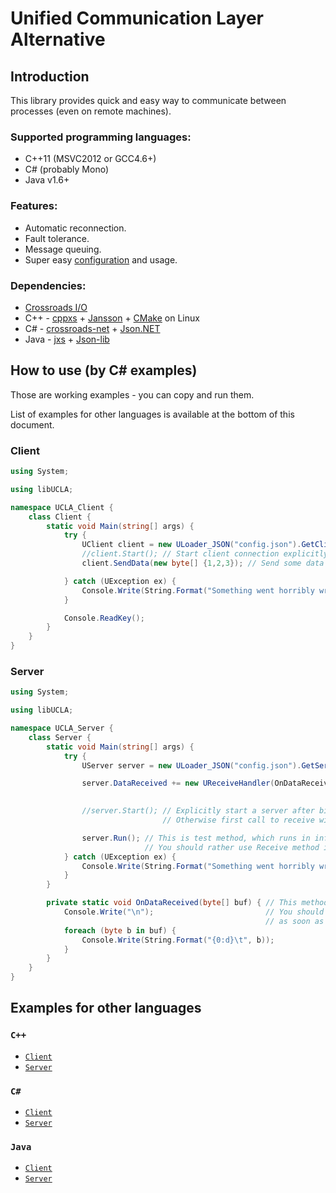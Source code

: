 # Unified Communication Layer Alternative

## Introduction

This library provides quick and easy way to communicate between processes (even on remote machines).

### Supported programming languages:

* C++11 (MSVC2012 or GCC4.6+)
* C# (probably Mono)
* Java v1.6+

### Features:

* Automatic reconnection.
* Fault tolerance.
* Message queuing.
* Super easy [configuration](https://github.com/mszubart/UCLA/blob/master/doc/Config.md) and usage.

### Dependencies:

* [Crossroads I/O](http://www.crossroads.io/)
* C++ - [cppxs](https://github.com/250bpm/cppxs) + [Jansson](http://www.digip.org/jansson/) + [CMake](http://www.cmake.org/) on Linux
* C# - [crossroads-net](https://github.com/jgoz/crossroads-net) + [Json.NET](http://james.newtonking.com/projects/json-net.aspx)
* Java - [jxs](https://github.com/gonzus/jxs) + [Json-lib](http://json-lib.sourceforge.net/)

## How to use (by C# examples)
Those are working examples - you can copy and run them.

List of examples for other languages is available at the bottom of this document.

### Client

``` C#
using System;

using libUCLA;

namespace UCLA_Client {
    class Client {
        static void Main(string[] args) {
            try {
                UClient client = new ULoader_JSON("config.json").GetClient("output1"); // Create client object, using specified configuration, 
                //client.Start(); // Start client connection explicitly. 
                client.SendData(new byte[] {1,2,3}); // Send some data | also starts connection if client connection was not started

            } catch (UException ex) {
                Console.Write(String.Format("Something went horribly wrong:\n\t{0}\n", ex.Message));
            }

            Console.ReadKey();
        }
    }
}
```

### Server

``` C#
using System;

using libUCLA;

namespace UCLA_Server {
    class Server {
        static void Main(string[] args) {
            try {
                UServer server = new ULoader_JSON("config.json").GetServer("input1"); // Create server object from configuration.

                server.DataReceived += new UReceiveHandler(OnDataReceived); // Before start, you should bind your event handler.
                                                                            // Otherwise you could loose some data.

                //server.Start(); // Explicitly start a server after binding handler.
                                  // Otherwise first call to receive will do it for you.

                server.Run(); // This is test method, which runs in infinite loop.
                              // You should rather use Receive method in a real application.
            } catch (UException ex) {
                Console.Write(String.Format("Something went horribly wrong:\n\t{0}\n", ex.Message));
            }
        }

        private static void OnDataReceived(byte[] buf) { // This method is called whenever server receives a message.
            Console.Write("\n");                         // You should remember that this method must return 
                                                         // as soon as possible for best performance.
            foreach (byte b in buf) {
                Console.Write(String.Format("{0:d}\t", b));
            }
        }
    }
}
```

## Examples for other languages

### `C++`
* [`Client`](https://github.com/mszubart/UCLA/blob/master/cpp/UCLA/UCLA_Client/UCLA_Client.cpp)
* [`Server`](https://github.com/mszubart/UCLA/blob/master/cpp/UCLA/UCLA_Server/UCLA_Server.cpp)

### `C#`
* [`Client`](https://github.com/mszubart/UCLA/blob/master/cs/UCLA/UCLA_Client/Client.cs)
* [`Server`](https://github.com/mszubart/UCLA/blob/master/cs/UCLA/UCLA_Server/Server.cs)

### `Java`
* [`Client`](https://github.com/mszubart/UCLA/blob/master/java/UCLA_Client/src/UCLA_Client/Client.java)
* [`Server`](https://github.com/mszubart/UCLA/blob/master/java/UCLA_Server/src/UCLA_Server/Server.java)